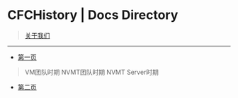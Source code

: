 # CFCHistory | Docs Directory
>[关于我们](about.md)

---

- [第一页](history.md)
> VM团队时期 NVMT团队时期 NVMT Server时期
- [第二页](history_2.md)
